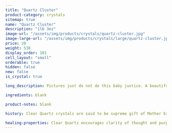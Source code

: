 ```yaml
---
title: "Quartz Cluster"
product-category: crystals
sitemap: true
name: "Quartz Cluster"
description: "1lb 3oz"
image-url: "/assets/img/products/crystals/quartz-cluster.jpg"
image-large-url: "/assets/img/products/crystals/large/quartz-cluster.jpg"
price: 20
weight: 538
display_order: 101
cell_layout: "small"
orderable: true
hidden: false
new: false
is_crystal: true

long_description: Pictures just do not do this baby justice. A beautiful, Quartz cluster with airy phantoms in the bigger points while the smaller side points boast intricate growth lines.

ingredients: blank

product-notes: blank

history: Clear Quartz crystals are said to be supreme gift of Mother Earth. Since it can be found on every continent of the earth, many cultures had different uses and beliefs behind this powerful crystal. Indigenous North American cultures thought of the stone as a sentient being, and would gift it offerings as a sign of respect. To cultures in Central and South America, the quartz meaning was that of a vessel, they believed that the spirits of their ancestors were held in clear quartz.

healing-properties: Clear Quartz encourages clarity of thought and purpose to one’s heart and mind. It works on all levels of the energetic and physical bodies and resonates with all chakras. Clear Quartz will amplify any energy with which it moves into resonance, including other stones, constantly broadcasting that energy into the Earths electromagnetic field. This makes Clear Quartz an excellent stone to use for programming, manifesting/meditation.
---
```

